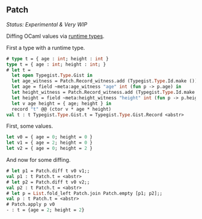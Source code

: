 Patch
-----

*Status: Experimental & Very WIP*

Diffing OCaml values via [runtime types](https://github.com/dbuenzli/typegist).

First a type with a runtime type.

```ocaml
# type t = { age : int; height : int }
type t = { age : int; height : int; }
# let t =
  let open Typegist.Type.Gist in
  let age_witness = Patch.Record_witness.add (Typegist.Type.Id.make ()) Meta.empty in
  let age = field ~meta:age_witness "age" int (fun p -> p.age) in
  let height_witness = Patch.Record_witness.add (Typegist.Type.Id.make ()) Meta.empty in
  let height = field ~meta:height_witness "height" int (fun p -> p.height) in
  let v age height = { age; height } in
  record "t" @@ (ctor v * age * height)
val t : t Typegist.Type.Gist.t = Typegist.Type.Gist.Record <abstr>
```

First, some values.

```ocaml
let v0 = { age = 0; height = 0 }
let v1 = { age = 2; height = 0 }
let v2 = { age = 0; height = 2 }
```

And now for some diffing.

```ocaml
# let p1 = Patch.diff t v0 v1;;
val p1 : t Patch.t = <abstr>
# let p2 = Patch.diff t v0 v2;;
val p2 : t Patch.t = <abstr>
# let p = List.fold_left Patch.join Patch.empty [p1; p2];;
val p : t Patch.t = <abstr>
# Patch.apply p v0
- : t = {age = 2; height = 2}
```

